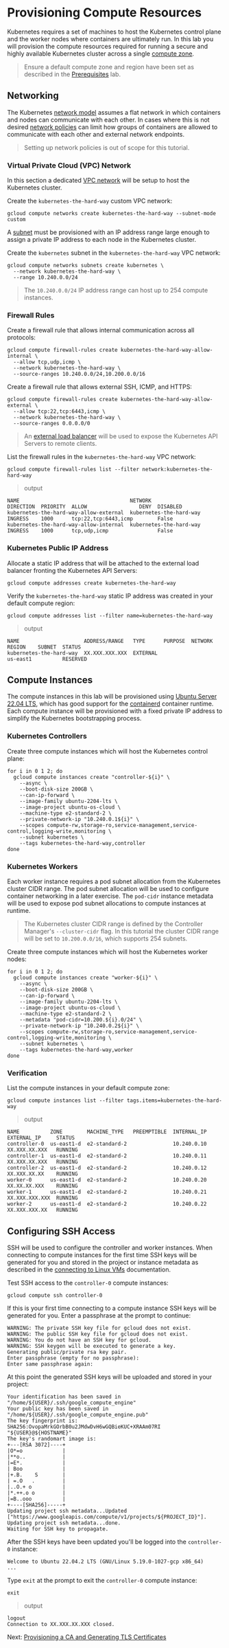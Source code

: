 # Provisioning Compute Resources

Kubernetes requires a set of machines to host the Kubernetes control plane and the worker nodes where containers are ultimately run. In this lab you will provision the compute resources required for running a secure and highly available Kubernetes cluster across a single [compute zone](https://cloud.google.com/compute/docs/regions-zones).

> Ensure a default compute zone and region have been set as described in the [Prerequisites](./01-prerequisites.md#set-a-default-compute-region-and-zone) lab.

## Networking

The Kubernetes [network model](https://kubernetes.io/docs/concepts/services-networking/#the-kubernetes-network-model) assumes a flat network in which containers and nodes can communicate with each other. In cases where this is not desired [network policies](https://kubernetes.io/docs/concepts/services-networking/network-policies/) can limit how groups of containers are allowed to communicate with each other and external network endpoints.

> Setting up network policies is out of scope for this tutorial.

### Virtual Private Cloud (VPC) Network

In this section a dedicated [VPC network](https://cloud.google.com/vpc/docs/vpc) will be setup to host the Kubernetes cluster.

Create the `kubernetes-the-hard-way` custom VPC network:

```
gcloud compute networks create kubernetes-the-hard-way --subnet-mode custom
```

A [subnet](https://cloud.google.com/vpc/docs/vpc#vpc_networks_and_subnets) must be provisioned with an IP address range large enough to assign a private IP address to each node in the Kubernetes cluster.

Create the `kubernetes` subnet in the `kubernetes-the-hard-way` VPC network:

```
gcloud compute networks subnets create kubernetes \
  --network kubernetes-the-hard-way \
  --range 10.240.0.0/24
```

> The `10.240.0.0/24` IP address range can host up to 254 compute instances.

### Firewall Rules

Create a firewall rule that allows internal communication across all protocols:

```
gcloud compute firewall-rules create kubernetes-the-hard-way-allow-internal \
  --allow tcp,udp,icmp \
  --network kubernetes-the-hard-way \
  --source-ranges 10.240.0.0/24,10.200.0.0/16
```

Create a firewall rule that allows external SSH, ICMP, and HTTPS:

```
gcloud compute firewall-rules create kubernetes-the-hard-way-allow-external \
  --allow tcp:22,tcp:6443,icmp \
  --network kubernetes-the-hard-way \
  --source-ranges 0.0.0.0/0
```

> An [external load balancer](https://cloud.google.com/load-balancing/docs/network) will be used to expose the Kubernetes API Servers to remote clients.

List the firewall rules in the `kubernetes-the-hard-way` VPC network:

```
gcloud compute firewall-rules list --filter network:kubernetes-the-hard-way
```

> output

```
NAME                                    NETWORK                  DIRECTION  PRIORITY  ALLOW                 DENY  DISABLED
kubernetes-the-hard-way-allow-external  kubernetes-the-hard-way  INGRESS    1000      tcp:22,tcp:6443,icmp        False
kubernetes-the-hard-way-allow-internal  kubernetes-the-hard-way  INGRESS    1000      tcp,udp,icmp                False
```

### Kubernetes Public IP Address

Allocate a static IP address that will be attached to the external load balancer fronting the Kubernetes API Servers:

```
gcloud compute addresses create kubernetes-the-hard-way
```

Verify the `kubernetes-the-hard-way` static IP address was created in your default compute region:

```
gcloud compute addresses list --filter name=kubernetes-the-hard-way
```

> output

```
NAME                     ADDRESS/RANGE   TYPE      PURPOSE  NETWORK  REGION    SUBNET  STATUS
kubernetes-the-hard-way  XX.XXX.XXX.XXX  EXTERNAL                    us-east1          RESERVED
```

## Compute Instances

The compute instances in this lab will be provisioned using [Ubuntu Server 22.04 LTS](https://ubuntu.com/server), which has good support for the [containerd](https://github.com/containerd/containerd) container runtime. Each compute instance will be provisioned with a fixed private IP address to simplify the Kubernetes bootstrapping process.

### Kubernetes Controllers

Create three compute instances which will host the Kubernetes control plane:

```
for i in 0 1 2; do
  gcloud compute instances create "controller-${i}" \
    --async \
    --boot-disk-size 200GB \
    --can-ip-forward \
    --image-family ubuntu-2204-lts \
    --image-project ubuntu-os-cloud \
    --machine-type e2-standard-2 \
    --private-network-ip "10.240.0.1${i}" \
    --scopes compute-rw,storage-ro,service-management,service-control,logging-write,monitoring \
    --subnet kubernetes \
    --tags kubernetes-the-hard-way,controller
done
```

### Kubernetes Workers

Each worker instance requires a pod subnet allocation from the Kubernetes cluster CIDR range. The pod subnet allocation will be used to configure container networking in a later exercise. The `pod-cidr` instance metadata will be used to expose pod subnet allocations to compute instances at runtime.

> The Kubernetes cluster CIDR range is defined by the Controller Manager's `--cluster-cidr` flag. In this tutorial the cluster CIDR range will be set to `10.200.0.0/16`, which supports 254 subnets.

Create three compute instances which will host the Kubernetes worker nodes:

```
for i in 0 1 2; do
  gcloud compute instances create "worker-${i}" \
    --async \
    --boot-disk-size 200GB \
    --can-ip-forward \
    --image-family ubuntu-2204-lts \
    --image-project ubuntu-os-cloud \
    --machine-type e2-standard-2 \
    --metadata "pod-cidr=10.200.${i}.0/24" \
    --private-network-ip "10.240.0.2${i}" \
    --scopes compute-rw,storage-ro,service-management,service-control,logging-write,monitoring \
    --subnet kubernetes \
    --tags kubernetes-the-hard-way,worker
done
```

### Verification

List the compute instances in your default compute zone:

```
gcloud compute instances list --filter tags.items=kubernetes-the-hard-way
```

> output

```
NAME          ZONE        MACHINE_TYPE   PREEMPTIBLE  INTERNAL_IP  EXTERNAL_IP     STATUS
controller-0  us-east1-d  e2-standard-2               10.240.0.10  XX.XXX.XX.XXX   RUNNING
controller-1  us-east1-d  e2-standard-2               10.240.0.11  XX.XXX.XX.XXX   RUNNING
controller-2  us-east1-d  e2-standard-2               10.240.0.12  XX.XXX.XX.XX    RUNNING
worker-0      us-east1-d  e2-standard-2               10.240.0.20  XX.XX.XX.XXX    RUNNING
worker-1      us-east1-d  e2-standard-2               10.240.0.21  XX.XXX.XXX.XXX  RUNNING
worker-2      us-east1-d  e2-standard-2               10.240.0.22  XX.XXX.XXX.XX   RUNNING
```

## Configuring SSH Access

SSH will be used to configure the controller and worker instances. When connecting to compute instances for the first time SSH keys will be generated for you and stored in the project or instance metadata as described in the [connecting to Linux VMs](https://cloud.google.com/compute/docs/connect/standard-ssh) documentation.

Test SSH access to the `controller-0` compute instances:

```
gcloud compute ssh controller-0
```

If this is your first time connecting to a compute instance SSH keys will be generated for you. Enter a passphrase at the prompt to continue:

```
WARNING: The private SSH key file for gcloud does not exist.
WARNING: The public SSH key file for gcloud does not exist.
WARNING: You do not have an SSH key for gcloud.
WARNING: SSH keygen will be executed to generate a key.
Generating public/private rsa key pair.
Enter passphrase (empty for no passphrase):
Enter same passphrase again:
```

At this point the generated SSH keys will be uploaded and stored in your project:

```
Your identification has been saved in "/home/${USER}/.ssh/google_compute_engine"
Your public key has been saved in "/home/${USER}/.ssh/google_compute_engine.pub"
The key fingerprint is:
SHA256:OvopaMrkGOrbB0u2JMdwDvH6wGQBieKUC+XRAAm07RI "${USER}@${HOSTNAME}"
The key's randomart image is:
+---[RSA 3072]----+
|O*=o             |
|**o..            |
|=E*.             |
| Boo             |
|+.B.    S        |
| =.O   .         |
|..O.+ o          |
|*.++.o o         |
|=B..ooo          |
+----[SHA256]-----+
Updating project ssh metadata...Updated ["https://www.googleapis.com/compute/v1/projects/${PROJECT_ID}"].
Updating project ssh metadata...done.
Waiting for SSH key to propagate.
```

After the SSH keys have been updated you'll be logged into the `controller-0` instance:

```
Welcome to Ubuntu 22.04.2 LTS (GNU/Linux 5.19.0-1027-gcp x86_64)
...
```

Type `exit` at the prompt to exit the `controller-0` compute instance:

```
exit
```

> output

```
logout
Connection to XX.XXX.XX.XXX closed.
```

Next: [Provisioning a CA and Generating TLS Certificates](./04-certificate-authority.md)

